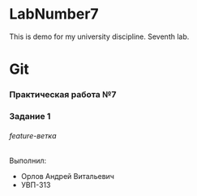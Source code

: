 # LabNumber7
This is demo for my university discipline. Seventh lab.

# Git

### Практическая работа №7

### Задание 1

###### feature-ветка

Выполнил:

* Орлов Андрей Витальевич
* УВП-313
